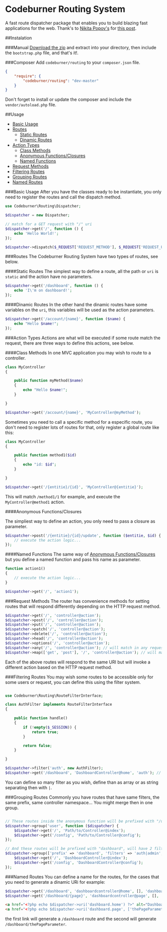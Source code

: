 # Codeburner Routing System
A fast route dispatcher package that enables you to build blazing fast applications for the web. Thank's to [Nikita Popov's](https://github.com/nikic/) for [this post](https://nikic.github.io/2014/02/18/Fast-request-routing-using-regular-expressions.html).

##Instalation

###Manual
[Download the zip](https://github.com/codeburnerframework/routing/archive/master.zip) and extract into your directory, then include the `bootstrap.php` file, and that's it!.

###Composer
Add `codeburner/routing` to your `composer.json` file.

```json
{
    "require": {
        "codeburner/routing": "dev-master"
    }
}
```

Don't forget to install or update the composer and include the `vendor/autoload.php` file.

##Usage

- [Basic Usage](#basic-usage)
- [Routes](#routes)
	- [Static Routes](#static-routes)
	- [Dinamic Routes](#dinamic-routes)
- [Action Types](#action-types)
    - [Class Methods](#class-methods)
    - [Anonymous Functions/Closures](#anonymous-functionsclosures)
    - [Named Functions](#name-functions)
- [Request Methods](#request-methods)
- [Filtering Routes](#filtering-routes)
- [Grouping Routes](#grouping-routes)
- [Named Routes](#named-routes)

###Basic Usage
After you have the classes ready to be instantiate, you only need to register the routes and call the dispatch method.

```php
use Codeburner\Routing\Dispatcher;

$dispatcher = new Dispatcher;

// match for a GET request with "/" uri
$dispatcher->get('/', function () {
	echo 'Hello World!';
});

$dispatcher->dispatch($_REQUEST['REQUEST_METHOD'], $_REQUEST['REQUEST_URI']);
```
###Routes
The Codeburner Routing System have two types of routes, see below.

####Static Routes
The simplest way to define a route, all the path or `uri` is `static` and the action have no parameters.

```php
$dispatcher->get('/dashboard', function () {
	echo 'I\'m on dashboard!';
});
```

####Dinamic Routes
In the other hand the dinamic routes have some variables on the `uri`, this variables will be used as the action parameters.

```php
$dispatcher->get('/account/{name}', function ($name) {
	echo "Hello $name!";
});
```

###Action Types
Actions are what will be executed if some route match the request, there are three ways to define this actions, see below.

####Class Methods
In one MVC application you may wish to route to a controller.

```php
class MyController
{

	public function myMethod($name)
	{
		echo "Hello $name!";
	}

}

$dispatcher->get('/account/{name}', 'MyController@myMethod');
```

Sometimes you need to call a specific method for a especific route, you don't need to register lots of routes for that, only register a global route like this:

```php
class MyController
{

	public function method1($id)
	{
		echo "id: $id";
	}

}

$dispatcher->get('/{entitie}/{id}', 'MyController@{entitie}');
```
This will match `/method1/1` for example, and execute the `MyController@method1` action.

####Anonymous Functions/Closures

The simpliest way to define an action, you only need to pass a closure as parameter.

```php
$dispatcher->post('/{entitie}/{id}/update', function ($entitie, $id) {
	// execute the action logic...
});
```

####Named Functions
The same way of [Anonymous Functions/Closures](#anonymous-functionsclosures) but you define a named function and pass his name as parameter.

```php
function action1()
{
	// execute the action logic...
}

$dispatcher->get('/', 'action1');
```

###Request Methods
The router has convenience methods for setting routes that will respond differently depending on the HTTP request method.

```php
$dispatcher->get('/', 'controller@action');
$dispatcher->post('/', 'controller@action');
$dispatcher->put('/', 'controller@action');
$dispatcher->patch('/', 'controller@action');
$dispatcher->delete('/', 'controller@action');
$dispatcher->head('/', 'controller@action');
$dispatcher->options('/', 'controller@action');
$dispatcher->any('/', 'controller@action'); // will match in any request method
$dispatcher->map(['get', 'post'], '/', 'controller@action'); // will match in GET and POST requests
```
Each of the above routes will respond to the same URI but will invoke a different action based on the HTTP request method.

###Filtering Routes
You may wish some routes to be accessible only for some users or request, you can define this using the filter system.

```php

use Codeburner\Routing\RouteFilterInterface;

class AuthFilter implements RouteFilterInterface
{

	public function handle()
	{
		if (!empty($_SESSION)) {
			return true;
		}

		return false;
	}

}

$dispatcher->filter('auth', new AuthFilter);
$dispatcher->get('/dashboard', 'DashboardController@home', 'auth'); // Will only match if the $_SESSION exists.
```
You can define so many filter as you wish, define than as array or as string separating then with `|`.

###Grouping Routes
Commonly you have routes that have same filters, the same prefix, same controller namespace... You might merge then in one group.

```php

// These routes inside the anonymous function will be prefixed with "/user"
$dispatcher->group('user', function ($dispatcher) {
	$dispatcher->get('/', 'Path/to/Controller@index');
	$dispatcher->get('/config', 'Path/to/Controller@config');
});

// And these routes will be prefixed with "dashboard", will have 2 filters, "auth" and "admin" and the controllers will be prefixed with "Path/To/Controllers/Folder"
$dispatcher->group(['prefix' => 'dashboard', 'filters' => 'auth|admin', 'namespace' => 'Path/To/Controllers/Folder'], function ($dispacher) {
	$dispatcher->get('/', 'DashboardController@index');
	$dispatcher->get('/config', 'DashboardController@config');
});
```
###Named Routes
You can define a name for the routes, for the cases that you need to generate a dinamic URi for example:

```php
$dispatcher->get('/dashboard', 'dashboardcontroller@home', [], 'dashboard.home');
$dispatcher->get('/dashboard/{page}', 'dashboardcontroller@page', [], 'dashboard.page')
```
```html
<a href="<?php echo $dispatcher->uri('dashboard.home') ?>" alt="Dashboard">home</a>
<a href="<?php echo $dispatcher->uri('dashboard.page', ['thePageParameter']) ?>" alt="Some Page">some page</a>
```

the first link will generate a `/dashboard` route and the second will generate `/dashboard/thePageParameter`.
